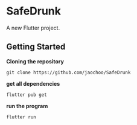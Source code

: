 # SafeDrunk

A new Flutter project.

## Getting Started
**Cloning the repository**
```
git clone https://github.com/jaochoo/SafeDrunk
```
**get all dependencies**
```
flutter pub get
```
**run the program**
```
flutter run
```
